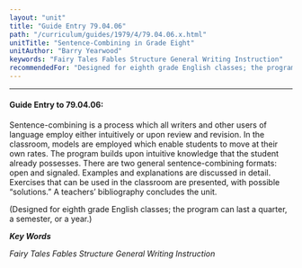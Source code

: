 ```yaml
---
layout: "unit"
title: "Guide Entry 79.04.06"
path: "/curriculum/guides/1979/4/79.04.06.x.html"
unitTitle: "Sentence-Combining in Grade Eight"
unitAuthor: "Barry Yearwood"
keywords: "Fairy Tales Fables Structure General Writing Instruction"
recommendedFor: "Designed for eighth grade English classes; the program can last a quarter, a semester, or a year."
---
```

<body>
<hr/>
<h4>
Guide Entry to 79.04.06:
</h4>
Sentence-combining is a process which all writers and other users of language employ either intuitively or upon review and revision.  In the classroom, models are employed which enable students to move at their own rates.  The program builds upon intuitive knowledge that the student already possesses.  There are two general sentence-combining formats: open and signaled.  Examples and explanations are discussed in detail.  Exercises that can be used in the classroom are presented, with possible “solutions.” A teachers’ bibliography concludes the unit.
<p>
(Designed for eighth grade English classes; the program can last a quarter, a semester, or a year.)
</p>
<p>
<b>
<i>
Key Words
</i>
</b>
<br/>
</p>
<p>
<i>
Fairy Tales Fables Structure General Writing Instruction
</i>
</p>
</body>